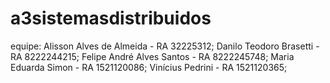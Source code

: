 # a3sistemasdistribuidos
equipe:
Alisson Alves de Almeida - RA 32225312;
Danilo Teodoro Brasetti - RA 8222244215;
Felipe André Alves Santos - RA 8222245748;
Maria Eduarda Simon - RA 1521120086;
Vinícius Pedrini - RA 1521120365;
